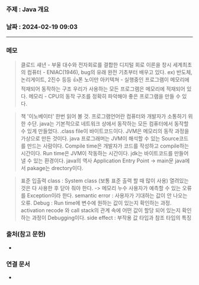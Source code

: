 ### 주제 : Java 개요

### 날짜 : 2024-02-19 09:03
----
### 메모
> 클로드 섀년 - 부울 대수와 전자회로를 결합한 디지털 회로 이론을 창시
> 세계최초의 컴퓨터 - ENIAC(1946), bug의 유래
> 완전 기초부터 배우고 있다. ex) 반도체, 논리게이트, 2진수 등등
> 👍폰 노이만 아키텍쳐 - 실행중인 프로그램이 메모리에 적재되어 동작하는 구조
> 우리가 사용하는 모든 프로그램은 메모리에 적재되어 있다.
> 메모리 - CPU의 동작 구조를 정확히 파악해야 좋은 프로그램을 만들 수 있다.

> 책 '이노베이터' 한번 읽어 볼 것.
> 프로그램언어란 컴퓨터와 개발자가 소통하기 위한 수단.
> java는 기본적으로 네트워크 상에서 동작하는 모든 컴퓨터에서 동작할 수 있게 만들었다.
> .class file이 바이트코드이다.
> JVM은 메모리의 동작 과정을 가상으로 만든 것이다.
> java 프로그래머는 JVM이 해석할 수 있는 Source코드를 만드는 사람이다.
> Compile time은 개발자가 코드를 작성하고 compile하는 시간이다.
> Run time은 JVM이 작동하는 시간이다.
> jdk는 바이트코드를 만들어 낼 수 있는 환경이다.
> java의 역사
> Application Entry Point -> main문
> java에서 pakage는 drectory이다.

> 표준 입출력 class : System class (보통 표준 출력 할 때 많이 사용)
> 열려있는 것은 다 사용한 후 닫아 줘야 한다. -> 메모리 누수
> 사용자가 예측할 수 있는 오류를 Exception이라 한다.
> semantic error : 사용자가 기대하는 값이 안 나오는 오류.
> Debug : Run time에 변수에 원하는 값이 있는지 확인하는 과정.
> activation recode 와 call stack의 관계 속에 어떤 값이 할당 되어 있는지 확인하는 과정이 Debugging이다.
> side effect : 부작용
> 값 타입과 참조 타입의 특징

### 출처(참고 문헌)
-

### 연결 문서
-
